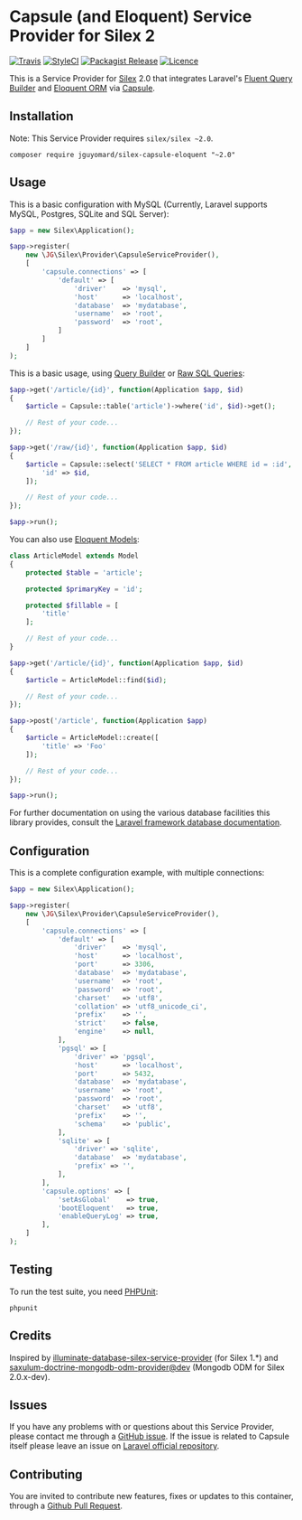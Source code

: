 # Capsule (and Eloquent) Service Provider for Silex 2
[![Travis](https://img.shields.io/travis/jguyomard/silex-capsule-eloquent.svg?maxAge=1800&style=flat-square)](https://travis-ci.org/jguyomard/silex-capsule-eloquent)
[![StyleCI](https://styleci.io/repos/56372806/shield)](https://styleci.io/repos/56372806)
[![Packagist Release](https://img.shields.io/packagist/v/jguyomard/silex-capsule-eloquent.svg?maxAge=1800&style=flat-square)](https://packagist.org/packages/jguyomard/silex-capsule-eloquent)
[![Licence](https://img.shields.io/packagist/l/jguyomard/silex-capsule-eloquent.svg?maxAge=1800&style=flat-square)](https://github.com/jguyomard/silex-capsule-eloquent/blob/master/LICENCE)

This is a Service Provider for [Silex](http://silex.sensiolabs.org/) 2.0 that integrates Laravel's [Fluent Query Builder](https://laravel.com/docs/5.2/queries) and [Eloquent ORM](https://laravel.com/docs/5.2/eloquent) via [Capsule](https://github.com/illuminate/database).

## Installation

Note: This Service Provider requires `silex/silex ~2.0`.

```
composer require jguyomard/silex-capsule-eloquent "~2.0"
```

## Usage

This is a basic configuration with MySQL (Currently, Laravel supports MySQL, Postgres, SQLite and SQL Server):


```php
$app = new Silex\Application();

$app->register(
    new \JG\Silex\Provider\CapsuleServiceProvider(),
    [
        'capsule.connections' => [
            'default' => [
                'driver'    => 'mysql',
                'host'      => 'localhost',
                'database'  => 'mydatabase',
                'username'  => 'root',
                'password'  => 'root',
            ]
        ]
    ]
);
```

This is a basic usage, using [Query Builder](https://laravel.com/docs/5.2/queries) or [Raw SQL Queries](https://laravel.com/docs/5.2/database#running-queries):

```php
$app->get('/article/{id}', function(Application $app, $id)
{
    $article = Capsule::table('article')->where('id', $id)->get();

    // Rest of your code...
});

$app->get('/raw/{id}', function(Application $app, $id)
{
    $article = Capsule::select('SELECT * FROM article WHERE id = :id', [
        'id' => $id,
    ]);

    // Rest of your code...
});

$app->run();
```

You can also use [Eloquent Models](https://laravel.com/docs/5.2/eloquent):

```php
class ArticleModel extends Model
{
    protected $table = 'article';

    protected $primaryKey = 'id';

    protected $fillable = [
        'title'
    ];

    // Rest of your code...
}

$app->get('/article/{id}', function(Application $app, $id)
{
    $article = ArticleModel::find($id);

    // Rest of your code...
});

$app->post('/article', function(Application $app)
{
    $article = ArticleModel::create([
        'title' => 'Foo'
    ]);

    // Rest of your code...
});

$app->run();
```

For further documentation on using the various database facilities this library provides, consult the [Laravel framework database documentation](https://laravel.com/docs/5.2/database).

## Configuration

This is a complete configuration example, with multiple connections:
```php
$app = new Silex\Application();

$app->register(
    new \JG\Silex\Provider\CapsuleServiceProvider(),
    [
        'capsule.connections' => [
            'default' => [
                'driver'    => 'mysql',
                'host'      => 'localhost',
                'port'      => 3306,
                'database'  => 'mydatabase',
                'username'  => 'root',
                'password'  => 'root',
                'charset'   => 'utf8',
                'collation' => 'utf8_unicode_ci',
                'prefix'    => '',
                'strict'    => false,
                'engine'    => null,
            ],
            'pgsql' => [
                'driver' => 'pgsql',
                'host'      => 'localhost',
                'port'      => 5432,
                'database'  => 'mydatabase',
                'username'  => 'root',
                'password'  => 'root',
                'charset'   => 'utf8',
                'prefix'    => '',
                'schema'    => 'public',
            ],
            'sqlite' => [
                'driver' => 'sqlite',
                'database'  => 'mydatabase',
                'prefix' => '',
            ],
        ],
        'capsule.options' => [
            'setAsGlobal'    => true,
            'bootEloquent'   => true,
            'enableQueryLog' => true,
        ],
    ]
);
```


## Testing

To run the test suite, you need [PHPUnit](https://phpunit.de/):

```
phpunit
```

## Credits

Inspired by [illuminate-database-silex-service-provider](https://github.com/mattkirwan/illuminate-database-silex-service-provider/) (for Silex 1.*)
and [saxulum-doctrine-mongodb-odm-provider@dev](https://github.com/saxulum/saxulum-doctrine-mongodb-odm-provider/tree/master) (Mongodb ODM for Silex 2.0.x-dev).


## Issues

If you have any problems with or questions about this Service Provider, please contact me through a [GitHub issue](https://github.com/jguyomard/silex-capsule-eloquent/issues).
If the issue is related to Capsule itself please leave an issue on [Laravel official repository](https://github.com/laravel/framework/tree/5.2/src/Illuminate/Database).


## Contributing

You are invited to contribute new features, fixes or updates to this container, through a [Github Pull Request](https://github.com/jguyomard/silex-capsule-eloquent/pulls).
